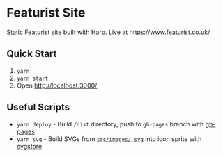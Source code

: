 # Featurist Site

Static Featurist site built with [Harp](https://github.com/sintaxi/harp). Live
at https://www.featurist.co.uk/

## Quick Start

1. `yarn`
2. `yarn start`
3. Open [http://localhost:3000/](http://localhost:3000/)

## Useful Scripts

* `yarn deploy` - Build `/dist` directory, push to `gh-pages` branch with
  [gh-pages](https://github.com/tschaub/gh-pages)
* `yarn svg` - Build SVGs from [`src/images/_svg`](src/images/_svg) into icon
  sprite with [svgstore](https://github.com/svgstore/svgstore-cli)
